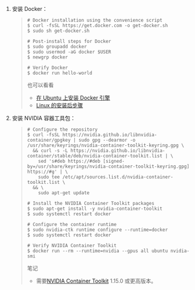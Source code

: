 1. 安装 Docker：

   > ```shell
   > # Docker installation using the convenience script
   > $ curl -fsSL https://get.docker.com -o get-docker.sh
   > $ sudo sh get-docker.sh
   >
   > # Post-install steps for Docker
   > $ sudo groupadd docker
   > $ sudo usermod -aG docker $USER
   > $ newgrp docker
   >
   > # Verify Docker
   > $ docker run hello-world
   > ```
   >
   > 也可以看看
   >
   > - [在 Ubuntu 上安装 Docker 引擎](https://docs.docker.com/engine/install/ubuntu)
   > - [Linux 的安装后步骤](https://docs.docker.com/engine/install/linux-postinstall)

2. 安装 NVIDIA 容器工具包：

   > ```shell
   > # Configure the repository
   > $ curl -fsSL https://nvidia.github.io/libnvidia-container/gpgkey | sudo gpg --dearmor -o /usr/share/keyrings/nvidia-container-toolkit-keyring.gpg \
   >   && curl -s -L https://nvidia.github.io/libnvidia-container/stable/deb/nvidia-container-toolkit.list | \
   >     sed 's#deb https://#deb [signed-by=/usr/share/keyrings/nvidia-container-toolkit-keyring.gpg] https://#g' | \
   >     sudo tee /etc/apt/sources.list.d/nvidia-container-toolkit.list \
   >   && \
   >     sudo apt-get update
   >
   > # Install the NVIDIA Container Toolkit packages
   > $ sudo apt-get install -y nvidia-container-toolkit
   > $ sudo systemctl restart docker
   >
   > # Configure the container runtime
   > $ sudo nvidia-ctk runtime configure --runtime=docker
   > $ sudo systemctl restart docker
   >
   > # Verify NVIDIA Container Toolkit
   > $ docker run --rm --runtime=nvidia --gpus all ubuntu nvidia-smi
   > ```
   >
   > 笔记
   >
   > - 需要[NVIDIA Container Toolkit](https://github.com/NVIDIA/nvidia-container-toolkit) 1.15.0 或更高版本。
